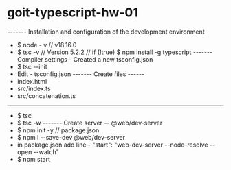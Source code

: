 # goit-typescript-hw-01

------- Installation and configuration of the development environment
- $ node - v  // v18.16.0
- $ tsc -v // Version 5.2.2 // if (!true) $ npm install -g typescript
------- Compiler settings - Created a new tsconfig.json
- $ tsc --init
- Edit - tsconfig.json
------- Create files ------
- index.html
- src/index.ts
- src/concatenation.ts
---
- $ tsc
- $ tsc -w
------- Create server --  @web/dev-server
- $ npm init -y // package.json
- $ npm i --save-dev @web/dev-server
-    in  package.json add line - "start": "web-dev-server --node-resolve --open --watch"
- $ npm start
